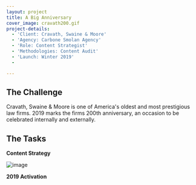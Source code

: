 ```yaml
---
layout: project
title: A Big Anniversary
cover_image: cravath200.gif
project-details:
  - 'Client: Cravath, Swaine & Moore'
  - 'Agency: Carbone Smolan Agency'
  - 'Role: Content Strategist'
  - 'Methodologies: Content Audit'
  - 'Launch: Winter 2019'
  -

---
```

## The Challenge
Cravath, Swaine & Moore is one of America's oldest and most prestigious law firms. 2019 marks the firms 200th anniversary, an occasion to be celebrated internally and externally.

## The Tasks
**Content Strategy**  


![image](/assets/images/cravatherapage.gif)

**2019 Activation**
